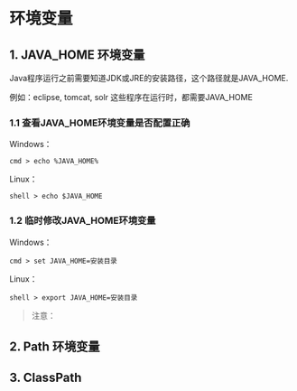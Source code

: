 # 环境变量

## 1. JAVA\_HOME 环境变量

Java程序运行之前需要知道JDK或JRE的安装路径，这个路径就是JAVA\_HOME.

例如：eclipse, tomcat, solr 这些程序在运行时，都需要JAVA\_HOME

### 1.1 查看JAVA\_HOME环境变量是否配置正确

Windows：

```
cmd > echo %JAVA_HOME%
```

Linux：

```
shell > echo $JAVA_HOME
```

### 1.2 临时修改JAVA\_HOME环境变量

Windows：

```
cmd > set JAVA_HOME=安装目录
```

Linux：

```
shell > export JAVA_HOME=安装目录
```

> 注意：

## 2. Path 环境变量

## 3. ClassPath



